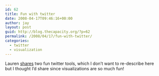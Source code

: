 ```yaml
---
id: 62
title: Fun with twitter
date: 2008-04-17T09:46:16+00:00
author: jay
layout: post
guid: http://blog.thecapacity.org/?p=62
permalink: /2008/04/17/fun-with-twitter/
categories:
  - twitter
  - visualization
---
```

Lauren [shares](http://cooney.typepad.com/lauren_cooneys_blog/2008/04/tweetclouds-twu.html "Lauren Cooney") two fun twitter tools, which I don’t want to re-describe here but I thought I’d share since visualizations are so much fun!

